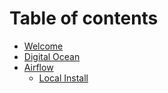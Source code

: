 # Table of contents

* [Welcome](README.md)
* [Digital Ocean](digital-ocean.md)
* [Airflow](airflow/README.md)
  * [Local Install](airflow/local-install.md)
